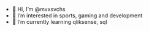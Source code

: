 - 👋 Hi, I’m @mvxsvchs
- 👀 I’m interested in sports, gaming and development
- 🌱 I’m currently learning qliksense, sql

<!---
mvxsvchs/mvxsvchs is a ✨ special ✨ repository because its `README.md` (this file) appears on your GitHub profile.
You can click the Preview link to take a look at your changes.
--->
